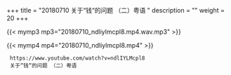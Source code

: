 +++
title = "20180710  关于“钱“的问题 （二）粤语 "
description = ""
weight = 20
+++

{{< mymp3 mp3="20180710_ndliylmcpl8.mp4.wav.mp3" >}}

{{< mymp4 mp4="20180710_ndliylmcpl8.mp4" >}}

     
     https://www.youtube.com/watch?v=ndlIYLMcpl8 
     关于“钱“的问题 （二）粤语 
